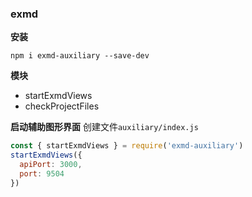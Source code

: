 ### exmd

**安装**
```shell
npm i exmd-auxiliary --save-dev
```

**模块**
- startExmdViews
- checkProjectFiles

**启动辅助图形界面**
创建文件```auxiliary/index.js```
```js
const { startExmdViews } = require('exmd-auxiliary')
startExmdViews({
  apiPort: 3000,
  port: 9504
})
```
